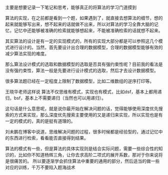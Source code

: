 主要是想要记录一下笔记和思考，能够真正的将算法的学习门道摸到

算法的实现，在之前都是看到一个题，如果遇到了，就直接去想算法的细节，想的起来就能够写出来，想不起来的话就做不出来，所以对算法的学习全靠大脑的记忆，记忆中还能够被准确的检索就能够想起来，不能被准确检索的话就想不起来。

其实算法的设计是有一定的实现模式的，所有的实现大部分都是可以参照这几个模式进行设计的。当然，首先要设计出合理的数据模型，合理的数据模型能够有效的减少算法实现的难度。

那么算法设计模式的选取和数据模型的选取是否具有强约束性呢？目前我的看法是没有强约束性，算法一般是先要进行设计模式的选取，然后才去设计数据模型。

很多算法题已经在一定程度上限制了数据模型，比如二维数组的逆序打印等。


王晓华老师这样说
算法不仅思维有模式，实现也有模式，比如dsf，基本上都用递归，bsf，基本上不需要递归（当然也可以用递归）。

这句话是什么意思呢，就是说你最开始在解决问题的话，觉得能够使用深度优先搜索的方式来实现，那么深度优先搜索主要使用的又是递归来实现，所以实现也是有一定的模式的，真的是挺有道理的。


刘未鹏在博客中说道，思维解决问题的过程，很多时候都是经验型的，通过记忆中的东西进行检索，看看能否直接得到结果。

算法的模式有一些，但是算法的具体实现则是结合实际问题，需要一些综合性的知识的，比如你不知道杨辉三角，让你去求高阶二项式的展开系数，那对于你来说将是很痛苦的。
所以要逐渐学会抓住算法中重要的通用的部分，然后适当的做一些对应的训练，千万不要陷入题海战术
